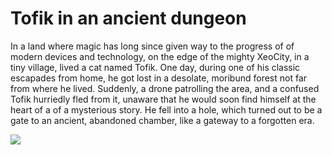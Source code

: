 # Tofik in an ancient dungeon

In a land where magic has long since given way to the progress of
 of modern devices and technology, on the edge of the mighty 
XeoCity, in a tiny village, lived a cat named
 Tofik. One day, during one of his classic
 escapades from home, he got lost in a desolate, moribund forest
 not far from where he lived. Suddenly, a
 drone patrolling the area, and a confused Tofik hurriedly
 fled from it, unaware that he would soon find himself at the heart of a
 of a mysterious story. He fell into a hole, which turned out to be a gate
 to an ancient, abandoned chamber, like a gateway to a forgotten era.

![](https://github.com/Xeoaxis/Tofik-in-an-ancient-dungeon/blob/main/TofikEyeCursedMode.gif)

